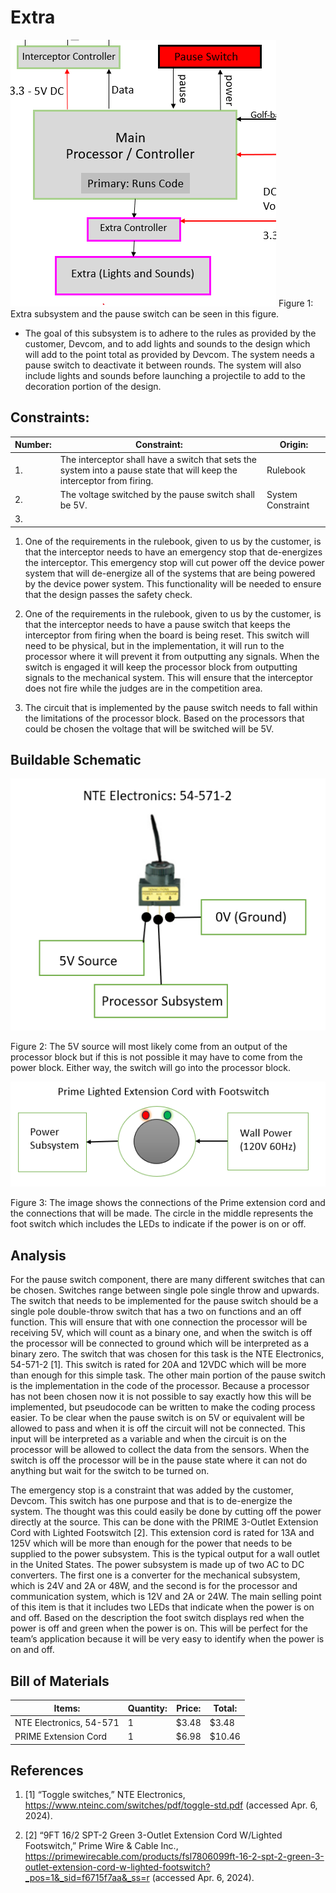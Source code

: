 # Extra

![System](../Images/Extra_jrneal20.png)
Figure 1: Extra subsystem and the pause switch can be seen in this figure.

- The goal of this subsystem is to adhere to the rules as provided by the customer, Devcom, and to add lights and sounds to the design which will add to the point total as provided by Devcom. The system needs a pause switch to deactivate it between rounds. The system will also include lights and sounds before launching a projectile to add to the decoration portion of the design.
## **Constraints:**

| **Number:** | **Constraint:** | **Origin:** | 
| --- | --- | --- |
| 1. |  The interceptor shall have a switch that sets the system into a pause state that will keep the interceptor from firing. | Rulebook |
| 2. | The voltage switched by the pause switch shall be 5V. | System Constraint|
| 3. | | |

1. One of the requirements in the rulebook, given to us by the customer, is that the interceptor needs to have an emergency stop that de-energizes the interceptor. This emergency stop will cut power off the device power system that will de-energize all of the systems that are being powered by the device power system. This functionality will be needed to ensure that the design passes the safety check.
   
2. One of the requirements in the rulebook, given to us by the customer, is that the interceptor needs to have a pause switch that keeps the interceptor from firing when the board is being reset. This switch will need to be physical, but in the implementation, it will run to the processor where it will prevent it from outputting any signals. When the switch is engaged it will keep the processor block from outputting signals to the mechanical system. This will ensure that the interceptor does not fire while the judges are in the competition area.
   
3. The circuit that is implemented by the pause switch needs to fall within the limitations of the processor block. Based on the processors that could be chosen the voltage that will be switched will be 5V.
## Buildable Schematic
![System](../Images/Switch_Buildable_2.png)

Figure 2: The 5V source will most likely come from an output of the processor block but if this is not possible it may have to come from the power block. Either way, the switch will go into the processor block. 


![System](../Images/E-Stop_Buildable.png)

Figure 3: The image shows the connections of the Prime extension cord and the connections that will be made. The circle in the middle represents the foot switch which includes the LEDs to indicate if the power is on or off. 

## **Analysis**
For the pause switch component, there are many different switches that can be chosen. Switches range between single pole single throw and upwards. The switch that needs to be implemented for the pause switch should be a single pole double-throw switch that has a two on functions and an off function. This will ensure that with one connection the processor will be receiving 5V, which will count as a binary one, and when the switch is off the processor will be connected to ground which will be interpreted as a binary zero. The switch that was chosen for this task is the NTE Electronics, 54-571-2 [1]. This switch is rated for 20A and 12VDC which will be more than enough for this simple task. The other main portion of the pause switch is the implementation in the code of the processor. Because a processor has not been chosen now it is not possible to say exactly how this will be implemented, but pseudocode can be written to make the coding process easier. To be clear when the pause switch is on 5V or equivalent will be allowed to pass and when it is off the circuit will not be connected. This input will be interpreted as a variable and when the circuit is on the processor will be allowed to collect the data from the sensors. When the switch is off the processor will be in the pause state where it can not do anything but wait for the switch to be turned on.

The emergency stop is a constraint that was added by the customer, Devcom. This switch has one purpose and that is to de-energize the system. The thought was this could easily be done by cutting off the power directly at the source. This can be done with the PRIME 3-Outlet Extension Cord with Lighted Footswitch [2]. This extension cord is rated for 13A and 125V which will be more than enough for the power that needs to be supplied to the power subsystem. This is the typical output for a wall outlet in the United States. The power subsystem is made up of two AC to DC converters. The first one is a converter for the mechanical subsystem, which is 24V and 2A or 48W, and the second is for the processor and communication system, which is 12V and 2A or 24W. The main selling point of this item is that it includes two LEDs that indicate when the power is on and off. Based on the description the foot switch displays red when the power is off and green when the power is on. This will be perfect for the team’s application because it will be very easy to identify when the power is on and off. 


## Bill of Materials

| **Items:** | **Quantity:** | **Price:** | **Total:** |
| --- | --- | --- | --- |
| NTE Electronics, 54-571 | 1 | $3.48 | $3.48 |
| PRIME Extension Cord | 1 | $6.98 | $10.46 |

## References
1. [1] “Toggle switches,” NTE Electronics, https://www.nteinc.com/switches/pdf/toggle-std.pdf (accessed Apr. 6, 2024).

2. [2] “9FT 16/2 SPT-2 Green 3-Outlet Extension Cord W/Lighted Footswitch,” Prime Wire & Cable Inc., https://primewirecable.com/products/fsl7806099ft-16-2-spt-2-green-3-outlet-extension-cord-w-lighted-footswitch?_pos=1&_sid=f6715f7aa&_ss=r (accessed Apr. 6, 2024). 
‌
